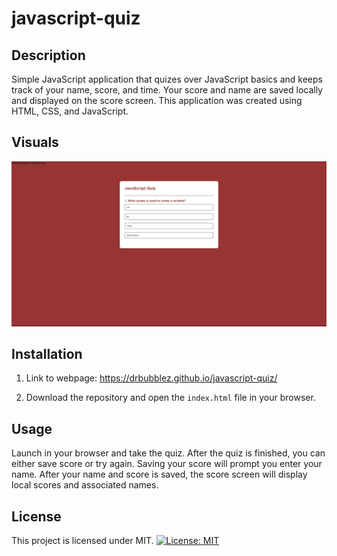 # javascript-quiz

## Description
Simple JavaScript application that quizes over JavaScript basics and keeps track of your name, score, and time.
Your score and name are saved locally and displayed on the score screen.
This application was created using HTML, CSS, and JavaScript.

## Visuals

<img src="./img/jsQuiz.PNG" alt="screenshot of application">

## Installation

1. Link to webpage: https://drbubblez.github.io/javascript-quiz/

2. Download the repository and open the `index.html` file in your browser.

## Usage
Launch in your browser and take the quiz. After the quiz is finished, you can either save score or try again. 
Saving your score will prompt you enter your name.
After your name and score is saved, the score screen will display local scores and associated names. 

## License
This project is licensed under MIT. 
[![License: MIT](https://img.shields.io/badge/License-MIT-yellow.svg)](https://opensource.org/licenses/MIT)
